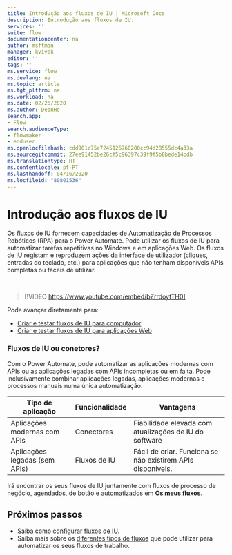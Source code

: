 ```yaml
---
title: Introdução aos fluxos de IU | Microsoft Docs
description: Introdução aos fluxos de IU.
services: ''
suite: flow
documentationcenter: na
author: msftman
manager: kvivek
editor: ''
tags: ''
ms.service: flow
ms.devlang: na
ms.topic: article
ms.tgt_pltfrm: na
ms.workload: na
ms.date: 02/26/2020
ms.author: DeonHe
search.app:
- Flow
search.audienceType:
- flowmaker
- enduser
ms.openlocfilehash: cdd901c75e7245126760200cc94d28555dc4a33a
ms.sourcegitcommit: 27ee91452be26cf5c96397c39f9f5b8bede14cdb
ms.translationtype: HT
ms.contentlocale: pt-PT
ms.lasthandoff: 04/16/2020
ms.locfileid: "80801536"
---
```

# <a name="introduction-to-ui-flows"></a>Introdução aos fluxos de IU

Os fluxos de IU fornecem capacidades de Automatização de Processos Robóticos (RPA) para o Power Automate. Pode utilizar os fluxos de IU para automatizar tarefas repetitivas no Windows e em aplicações Web. Os fluxos de IU registam e reproduzem ações da interface de utilizador (cliques, entradas do teclado, etc.) para aplicações que não tenham disponíveis APIs completas ou fáceis de utilizar.

<br/>

> [!VIDEO https://www.youtube.com/embed/bZrrdoytTH0]


Pode avançar diretamente para:

- [Criar e testar fluxos de IU para computador](create-desktop.md) 
- [Criar e testar fluxos de IU para aplicações Web](create-web.md)  

### <a name="ui-flows-or-connectors"></a>Fluxos de IU ou conetores?

Com o Power Automate, pode automatizar as aplicações modernas com APIs ou as aplicações legadas com APIs incompletas ou em falta. Pode inclusivamente combinar aplicações legadas, aplicações modernas e processos manuais numa única automatização.

| **Tipo de aplicação**      | **Funcionalidade** | **Vantagens**     |
|---------------------------|----------------------------|------------------|
| Aplicações modernas com APIs| Conectores                 | Fiabilidade elevada com atualizações de IU do software |
| Aplicações legadas (sem APIs)          | Fluxos de IU                    | Fácil de criar. Funciona se não existirem APIs disponíveis.   |


Irá encontrar os seus fluxos de IU juntamente com fluxos de processo de negócio, agendados, de botão e automatizados em [**Os meus fluxos**](manage.md).

## <a name="next-steps"></a>Próximos passos

- Saiba como [configurar fluxos de IU](setup.md). 
- Saiba mais sobre os [diferentes tipos de fluxos](..\getting-started.md#types-of-flows) que pode utilizar para automatizar os seus fluxos de trabalho.


